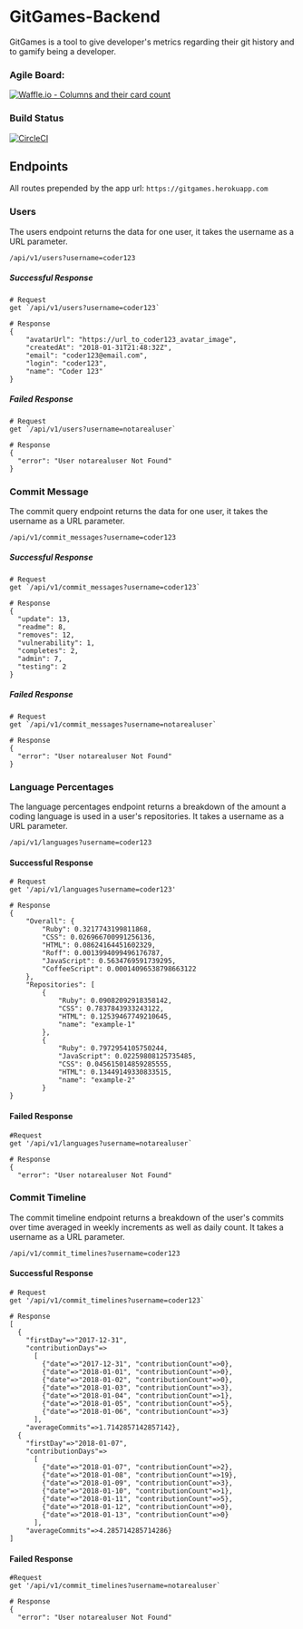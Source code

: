 # GitGames-Backend

GitGames is a tool to give developer's metrics regarding their git history and to gamify being a developer.

### Agile Board:

[![Waffle.io - Columns and their card
count](https://badge.waffle.io/patrickshobe/GitGames-BackEnd.svg?columns=all)](https://waffle.io/patrickshobe/GitGames-BackEnd)

### Build Status
[![CircleCI](https://circleci.com/gh/patrickshobe/GitGames-BackEnd/tree/master.svg?style=svg)](https://circleci.com/gh/patrickshobe/GitGames-BackEnd/tree/master)

## Endpoints

All routes prepended by the app url: `https://gitgames.herokuapp.com`

### Users

The users endpoint returns the data for one user, it takes the username as a URL parameter.

`/api/v1/users?username=coder123`

##### Successful Response

```
# Request
get `/api/v1/users?username=coder123`

# Response
{
    "avatarUrl": "https://url_to_coder123_avatar_image",
    "createdAt": "2018-01-31T21:48:32Z",
    "email": "coder123@email.com",
    "login": "coder123",
    "name": "Coder 123"
}
```


##### Failed Response

```
# Request
get `/api/v1/users?username=notarealuser`

# Response
{
  "error": "User notarealuser Not Found"
}
```


### Commit Message

The commit query endpoint returns the data for one user, it takes the username as a URL parameter.

`/api/v1/commit_messages?username=coder123`

##### Successful Response

```
# Request
get `/api/v1/commit_messages?username=coder123`

# Response
{
  "update": 13,
  "readme": 8,
  "removes": 12,
  "vulnerability": 1,
  "completes": 2,
  "admin": 7,
  "testing": 2
}
```


##### Failed Response

```
# Request
get `/api/v1/commit_messages?username=notarealuser`

# Response
{
  "error": "User notarealuser Not Found"
}
```


### Language Percentages

The language percentages endpoint returns a breakdown of the amount a coding language is used in a user's repositories. It takes a username as a URL parameter.

`/api/v1/languages?username=coder123`

#### Successful Response

```
# Request
get '/api/v1/languages?username=coder123'

# Response
{
    "Overall": {
        "Ruby": 0.3217743199811868,
        "CSS": 0.026966700991256136,
        "HTML": 0.08624164451602329,
        "Roff": 0.0013994099496176787,
        "JavaScript": 0.5634769591739295,
        "CoffeeScript": 0.00014096538798663122
    },
    "Repositories": [
        {
            "Ruby": 0.09082092918358142,
            "CSS": 0.7837843933243122,
            "HTML": 0.12539467749210645,
            "name": "example-1"
        },
        {
            "Ruby": 0.7972954105750244,
            "JavaScript": 0.02259808125735485,
            "CSS": 0.045615014859285555,
            "HTML": 0.13449149330833515,
            "name": "example-2"
        }
}
```

#### Failed Response

```
#Request
get '/api/v1/languages?username=notarealuser`

# Response
{
  "error": "User notarealuser Not Found"
```


### Commit Timeline

The commit timeline endpoint returns a breakdown of the user's commits over time
averaged in weekly increments as well as daily count. It takes a username as a
URL parameter.

`/api/v1/commit_timelines?username=coder123`

#### Successful Response

```
# Request
get '/api/v1/commit_timelines?username=coder123`

# Response
[
  {
    "firstDay"=>"2017-12-31",
    "contributionDays"=>
      [
        {"date"=>"2017-12-31", "contributionCount"=>0},
        {"date"=>"2018-01-01", "contributionCount"=>0},
        {"date"=>"2018-01-02", "contributionCount"=>0},
        {"date"=>"2018-01-03", "contributionCount"=>3},
        {"date"=>"2018-01-04", "contributionCount"=>1},
        {"date"=>"2018-01-05", "contributionCount"=>5},
        {"date"=>"2018-01-06", "contributionCount"=>3}
      ],
    "averageCommits"=>1.7142857142857142},
  {
    "firstDay"=>"2018-01-07",
    "contributionDays"=>
      [
        {"date"=>"2018-01-07", "contributionCount"=>2},
        {"date"=>"2018-01-08", "contributionCount"=>19},
        {"date"=>"2018-01-09", "contributionCount"=>3},
        {"date"=>"2018-01-10", "contributionCount"=>1},
        {"date"=>"2018-01-11", "contributionCount"=>5},
        {"date"=>"2018-01-12", "contributionCount"=>0},
        {"date"=>"2018-01-13", "contributionCount"=>0}
      ],
    "averageCommits"=>4.285714285714286}
]
```

#### Failed Response

```
#Request
get '/api/v1/commit_timelines?username=notarealuser`

# Response
{
  "error": "User notarealuser Not Found"
```
